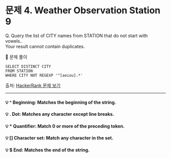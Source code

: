 # 문제 4. Weather Observation Station 9

Q. Query the list of CITY names from STATION that do not start with vowels.. <br>
Your result cannot contain duplicates.

🔑 문제 풀이
```mysql
SELECT DISTINCT CITY
FROM STATION
WHERE CITY NOT REGEXP '^[aeiou].*'
```

출처: [HackerRank 문제 보기](https://www.hackerrank.com/challenges/weather-observation-station-9/problem?isFullScreen=true)

-----

#### 💡 ^ Beginning: Matches the beginning of the string.
#### 💡 . Dot: Matches any character except line breaks.
#### 💡 * Quantifier: Match 0 or more of the preceding token.
#### 💡 [] Character set: Match any character in the set. 
#### 💡 $ End: Matches the end of the string.
